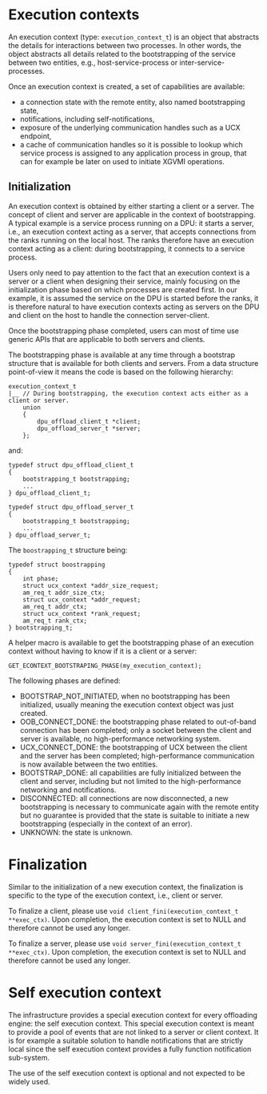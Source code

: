 # Execution contexts

An execution context (type: `execution_context_t`) is an object that abstracts the details for 
interactions between two processes.
In other words, the object abstracts all details related to the bootstrapping of the service between two entities,
e.g., host-service-process or inter-service-processes.

Once an execution context is created, a set of capabilities are available:
- a connection state with the remote entity, also named bootstrapping state,
- notifications, including self-notifications,
- exposure of the underlying communication handles such as a UCX endpoint,
- a cache of communication handles so it is possible to lookup which service process is assigned to any application process in group, that can for example be later on used to initiate XGVMI operations.

## Initialization

An execution context is obtained by either starting a client or a server.
The concept of client and server are applicable in the context of bootstrapping.
A typical example is a service process running on a DPU: it starts a server, i.e.,
an execution context acting as a server, that accepts connections from the ranks
running on the local host. The ranks therefore have an execution context acting
as a client: during bootstrapping, it connects to a service process.

Users only need to pay attention to the fact that an execution context is a server
or a client when designing their service, mainly focusing on the initialization
phase based on which processes are created first. In our example, it is assumed
the service on the DPU is started before the ranks, it is therefore natural to
have execution contexts acting as servers on the DPU and client on the host to
handle the connection server-client.

Once the bootstrapping phase completed, users can most of time use generic APIs
that are applicable to both servers and clients.

The bootstrapping phase is available at any time through a bootstrap structure
that is available for both clients and servers. From a data structure point-of-view
it means the code is based on the following hierarchy:
```
execution_context_t
|__ // During bootstrapping, the execution context acts either as a client or server.
    union
    {
        dpu_offload_client_t *client;
        dpu_offload_server_t *server;
    };
```
and:
```
typedef struct dpu_offload_client_t
{
    bootstrapping_t bootstrapping;
    ...
} dpu_offload_client_t;
```
```
typedef struct dpu_offload_server_t
{
    bootstrapping_t bootstrapping;
    ...
} dpu_offload_server_t;
```
The `boostrapping_t` structure being:
```
typedef struct boostrapping
{
    int phase;
    struct ucx_context *addr_size_request;
    am_req_t addr_size_ctx;
    struct ucx_context *addr_request;
    am_req_t addr_ctx;
    struct ucx_context *rank_request;
    am_req_t rank_ctx;
} bootstrapping_t;
```

A helper macro is available to get the bootstrapping phase of an execution context without having to know if it is a client or a server:
```
GET_ECONTEXT_BOOTSTRAPING_PHASE(my_execution_context);
```

The following phases are defined:
- BOOTSTRAP_NOT_INITIATED, when no bootstrapping has been initialized, usually meaning the execution context object was just created.
- OOB_CONNECT_DONE: the bootstrapping phase related to out-of-band connection has been completed; only a socket between the client and server is available, no high-performance networking system.
- UCX_CONNECT_DONE: the bootstrapping of UCX between the client and the server has been completed; high-performance communication is now available between the two entities.
- BOOTSTRAP_DONE: all capabilities are fully initialized between the client and server, including but not limited to the high-performance networking and notifications.
- DISCONNECTED: all connections are now disconnected, a new bootstrapping is necessary to communicate again with the remote entity but no guarantee is provided that the state is suitable to initiate a new bootstrapping (especially in the context of an error).
- UNKNOWN: the state is unknown.

# Finalization

Similar to the initialization of a new execution context, the finalization is specific to the type of the execution context, i.e., client or server.

To finalize a client, please use `void client_fini(execution_context_t **exec_ctx)`. Upon completion, the execution context is set to NULL and therefore cannot be used any longer.

To finalize a server, please use `void server_fini(execution_context_t **exec_ctx)`. Upon completion, the execution context is set to NULL and therefore cannot be used any longer.

# Self execution context

The infrastructure provides a special execution context for every offloading engine: the self execution context.
This special execution context is meant to provide a pool of events that are not linked to a server or client context.
It is for example a suitable solution to handle notifications that are strictly local since the self execution context
provides a fully function notification sub-system.

The use of the self execution context is optional and not expected to be widely used.